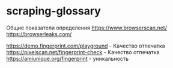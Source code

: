 # scraping-glossary

Общие показатели определения
https://www.browserscan.net/
https://browserleaks.com/

https://demo.fingerprint.com/playground - Качество отпечатка
https://pixelscan.net/fingerprint-check - Качество отпечатка
https://amiunique.org/fingerprint - уникальность
